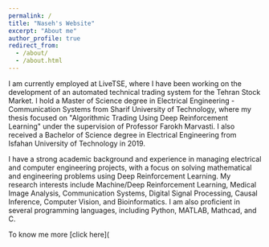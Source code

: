 ```yaml
---
permalink: /
title: "Naseh's Website"
excerpt: "About me"
author_profile: true
redirect_from: 
  - /about/
  - /about.html
---
```

I am currently employed at LiveTSE, where I have been working on the development of an automated technical trading system for the Tehran Stock Market. I hold a Master of Science degree in Electrical Engineering - Communication Systems from Sharif University of Technology, where my thesis focused on "Algorithmic Trading Using Deep Reinforcement Learning" under the supervision of Professor Farokh Marvasti. I also received a Bachelor of Science degree in Electrical Engineering from Isfahan University of Technology in 2019.

I have a strong academic background and experience in managing electrical and computer engineering projects, with a focus on solving mathematical and engineering problems using Deep Reinforcement Learning. My research interests include Machine/Deep Reinforcement Learning, Medical Image Analysis, Communication Systems, Digital Signal Processing, Causal Inference, Computer Vision, and Bioinformatics. I am also proficient in several programming languages, including Python, MATLAB, Mathcad, and C.

To know me more [click here](
